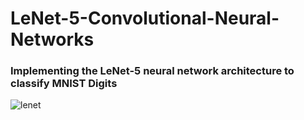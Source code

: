 # LeNet-5-Convolutional-Neural-Networks

### Implementing the LeNet-5 neural network architecture to classify MNIST Digits

![lenet](https://user-images.githubusercontent.com/34116562/49775664-e0f81100-fd1e-11e8-83a1-61b6e5b5fb28.png)
